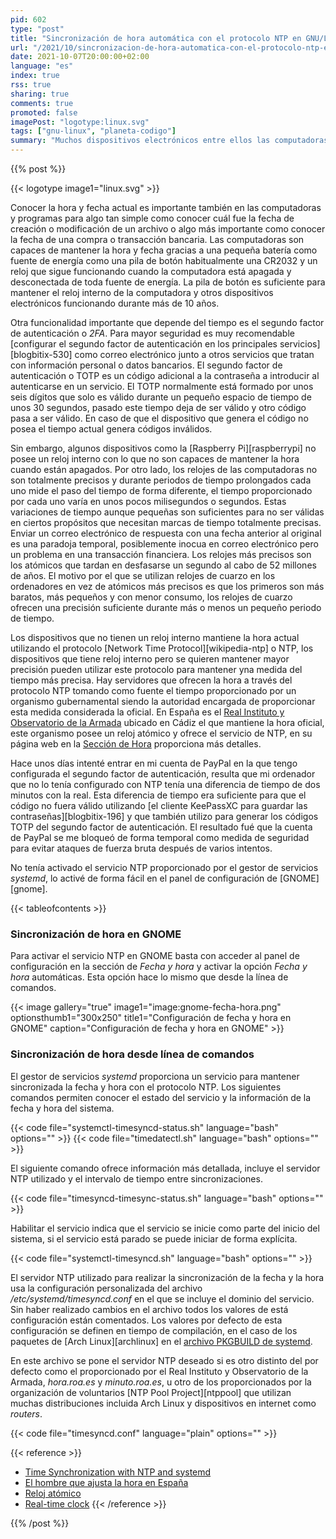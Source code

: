 ```yaml
---
pid: 602
type: "post"
title: "Sincronización de hora automática con el protocolo NTP en GNU/Linux"
url: "/2021/10/sincronizacion-de-hora-automatica-con-el-protocolo-ntp-en-gnu-linux/"
date: 2021-10-07T20:00:00+02:00
language: "es"
index: true
rss: true
sharing: true
comments: true
promoted: false
imagePost: "logotype:linux.svg"
tags: ["gnu-linux", "planeta-codigo"]
summary: "Muchos dispositivos electrónicos entre ellos las computadoras tienen un reloj interno que continúa funcionando aún estando apagados y desconectados de la red electrica gracias a una batería en forma de pila de botón. La fecha y la hora permiten conocer cuando se modifica un documento pero también otros procesos más importantes que también dependen del tiempo como el segundo factor de autenticación y los códigos temporales basados en el tiempo. Los relojes internos usados en las computadoras son bastante imprecisos y se adelantan o retrasan con respecto a la hora oficial, algunos dispositivos electrónicos ni siquiera tienen el hardware de un reloj interno. El protocolo _Network Time Protocol_ o NTP permite a las computadoras obtener la hora de un servidor que ofrezca este servicio de forma regular para evitar diferencias significativas, algunos de estos servidores están respaldados por una organización gubernamental que ofrecen la medida del tiempo oficial de un país y que poseen relojes atómicos mucho más precisos."
---
```


{{% post %}}

{{< logotype image1="linux.svg" >}}

Conocer la hora y fecha actual es importante también en las computadoras y programas para algo tan simple como conocer cuál fue la fecha de creación o modificación de un archivo o algo más importante como conocer la fecha de una compra o transacción bancaria. Las computadoras son capaces de mantener la hora y fecha gracias a una pequeña batería como fuente de energía como una pila de  botón habitualmente una CR2032 y un reloj que sigue funcionando cuando la computadora está apagada y desconectada de toda fuente de energía. La pila de botón es suficiente para mantener el reloj interno de la computadora y otros dispositivos electrónicos funcionando durante más de 10 años.

Otra funcionalidad importante que depende del tiempo es el segundo factor de autenticación o _2FA_. Para mayor seguridad es muy recomendable [configurar el segundo factor de autenticación en los principales servicios][blogbitix-530] como correo electrónico junto a otros servicios que tratan con información personal o datos bancarios. El segundo factor de autenticación o TOTP es un código adicional a la contraseña a introducir al autenticarse en un servicio. El TOTP normalmente está formado por unos seis dígitos que solo es válido durante un pequeño espacio de tiempo de unos 30 segundos, pasado este tiempo deja de ser válido y otro código pasa a ser válido. En caso de que el dispositivo que genera el código no posea el tiempo actual genera códigos inválidos.

Sin embargo, algunos dispositivos como la [Raspberry Pi][raspberrypi] no posee un reloj interno con lo que no son capaces de mantener la hora cuando están apagados. Por otro lado, los relojes de las computadoras no son totalmente precisos y durante periodos de tiempo prolongados cada uno mide el paso del tiempo de forma diferente, el tiempo proporcionado por cada uno varía en unos pocos milisegundos o segundos. Estas variaciones de tiempo aunque pequeñas son suficientes para no ser válidas en ciertos propósitos que necesitan marcas de tiempo totalmente precisas. Enviar un correo electrónico de respuesta con una fecha anterior al original es una paradoja temporal, posiblemente inocua en correo electrónico pero un problema en una transacción financiera. Los relojes más precisos son los atómicos que tardan en desfasarse un segundo al cabo de 52 millones de años. El motivo por el que se utilizan relojes de cuarzo en los ordenadores en vez de atómicos más precisos es que los primeros son más baratos, más pequeños y con menor consumo, los relojes de cuarzo ofrecen una precisión suficiente durante más o menos un pequeño periodo de tiempo.

Los dispositivos que no tienen un reloj interno mantiene la hora actual utilizando el protocolo [Network Time Protocol][wikipedia-ntp] o NTP, los dispositivos que tiene reloj interno pero se quieren mantener mayor precisión pueden utilizar este protocolo para mantener yna medida del tiempo más precisa. Hay servidores que ofrecen la hora a través del protocolo NTP tomando como fuente el tiempo proporcionado por un organismo gubernamental siendo la autoridad encargada de proporcionar esta medida considerada la oficial. En España es el [Real Instituto y Observatorio de la Armada](https://armada.defensa.gob.es) ubicado en Cádiz el que mantiene la hora oficial, este organismo posee un reloj atómico y ofrece el servicio de NTP, en su página web en la [Sección de Hora](https://armada.defensa.gob.es/ArmadaPortal/page/Portal/ArmadaEspannola/cienciaobservatorio/prefLang-es/06Hora--00Hora) proporciona más detalles.

Hace unos días intenté entrar en mi cuenta de PayPal en la que tengo configurada el segundo factor de autenticación, resulta que mi ordenador que no lo tenía configurado con NTP tenía una diferencia de tiempo de dos minutos con la real. Esta diferencia de tiempo era suficiente para que el código no fuera válido utilizando [el cliente KeePassXC para guardar las contraseñas][blogbitix-196] y que también utilizo para generar los códigos TOTP del segundo factor de autenticación. El resultado fué que la cuenta de PayPal se me bloqueó de forma temporal como medida de seguridad para evitar ataques de fuerza bruta después de varios intentos.

No tenía activado el servicio NTP proporcionado por el gestor de servicios _systemd_, lo activé de forma fácil en el panel de configuración de [GNOME][gnome].

{{< tableofcontents >}}

### Sincronización de hora en GNOME

Para activar el servicio NTP en GNOME basta con acceder al panel de configuración en la sección de _Fecha y hora_ y activar la opción _Fecha y hora_ automáticas. Esta opción hace lo mismo que desde la línea de comandos.

{{< image
    gallery="true"
    image1="image:gnome-fecha-hora.png" optionsthumb1="300x250" title1="Configuración de fecha y hora en GNOME"
    caption="Configuración de fecha y hora en GNOME" >}}

### Sincronización de hora desde línea de comandos

El gestor de servicios _systemd_ proporciona un servicio para mantener sincronizada la fecha y hora con el protocolo NTP. Los siguientes comandos permiten conocer el estado del servicio y la información de la fecha y hora del sistema.

{{< code file="systemctl-timesyncd-status.sh" language="bash" options="" >}}
{{< code file="timedatectl.sh" language="bash" options="" >}}

El siguiente comando ofrece información más detallada, incluye el servidor NTP utilizado y el intervalo de tiempo entre sincronizaciones.

{{< code file="timesyncd-timesync-status.sh" language="bash" options="" >}}

Habilitar el servicio indica que el servicio se inicie como parte del inicio del sistema, si el servicio está parado se puede iniciar de forma explícita.

{{< code file="systemctl-timesyncd.sh" language="bash" options="" >}}

El servidor NTP utilizado para realizar la sincronización de la fecha y la hora usa la configuración personalizada del archivo _/etc/systemd/timesyncd.conf_ en el que se incluye el dominio del servicio. Sin haber realizado cambios en el archivo todos los valores de está configuración están comentados. Los valores por defecto de esta configuración se definen en tiempo de compilación, en el caso de los paquetes de [Arch Linux][archlinux] en el [archivo PKGBUILD de systemd](https://github.com/archlinux/svntogit-packages/blob/master/systemd/trunk/PKGBUILD).

En este archivo se pone el servidor NTP deseado si es otro distinto del por defecto como el proporcionado por el Real Instituto y Observatorio de la Armada, _hora.roa.es_ y _minuto.roa.es_, u otro de los proporcionados por la organización de voluntarios [NTP Pool Project][ntppool] que utilizan muchas distribuciones incluida Arch Linux y dispositivos en internet como _routers_.

{{< code file="timesyncd.conf" language="plain" options="" >}}

{{< reference >}}
* [Time Synchronization with NTP and systemd](https://feeding.cloud.geek.nz/posts/time-synchronization-with-ntp-and-systemd/)
* [El hombre que ajusta la hora en España](https://www.elmundo.es/ciencia/2015/06/30/559189c622601d6b4e8b4594.html)
* [Reloj atómico](https://es.wikipedia.org/wiki/Reloj_at%C3%B3mico)
* [Real-time clock](https://en.wikipedia.org/wiki/Real-time_clock)
{{< /reference >}}

{{% /post %}}
